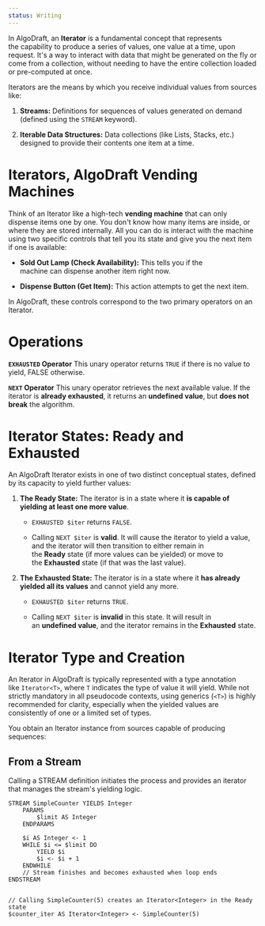```yaml
---
status: Writing
---
```

In AlgoDraft, an **Iterator** is a fundamental concept that represents the capability to produce a series of values, one value at a time, upon request. It's a way to interact with data that might be generated on the fly or come from a collection, without needing to have the entire collection loaded or pre-computed at once.

Iterators are the means by which you receive individual values from sources like:

1. **Streams:** Definitions for sequences of values generated on demand (defined using the `STREAM` keyword).
    
2. **Iterable Data Structures:** Data collections (like Lists, Stacks, etc.) designed to provide their contents one item at a time.

# Iterators, AlgoDraft Vending Machines

Think of an Iterator like a high-tech **vending machine** that can only dispense items one by one. You don't know how many items are inside, or where they are stored internally. All you can do is interact with the machine using two specific controls that tell you its state and give you the next item if one is available:

- **Sold Out Lamp (Check Availability):** This tells you if the machine can dispense another item right now.
    
- **Dispense Button (Get Item):** This action attempts to get the next item.

In AlgoDraft, these controls correspond to the two primary operators on an Iterator.

# Operations

**`EXHAUSTED` Operator**
This unary operator returns `TRUE` if there is no value to yield, FALSE otherwise.

**`NEXT` Operator**
This unary operator retrieves the next available value. If the iterator is **already exhausted**, it returns an **undefined value**, but **does not break** the algorithm.

# Iterator States: Ready and Exhausted

An AlgoDraft Iterator exists in one of two distinct conceptual states, defined by its capacity to yield further values:

1. **The Ready State:** The iterator is in a state where it **is capable of yielding at least one more value**.
	
    - `EXHAUSTED $iter` returns `FALSE`.
    
    - Calling `NEXT $iter` is **valid**. It will cause the iterator to yield a value, and the iterator will then transition to either remain in the **Ready** state (if more values can be yielded) or move to the **Exhausted** state (if that was the last value).

2. **The Exhausted State:** The iterator is in a state where it **has already yielded all its values** and cannot yield any more.
	 
    - `EXHAUSTED $iter` returns `TRUE`.
    
    - Calling `NEXT $iter` is **invalid** in this state. It will result in an **undefined value**, and the iterator remains in the **Exhausted** state.

# Iterator Type and Creation

An Iterator in AlgoDraft is typically represented with a type annotation like `Iterator<T>`, where `T` indicates the type of value it will yield. While not strictly mandatory in all pseudocode contexts, using generics (`<T>`) is highly recommended for clarity, especially when the yielded values are consistently of one or a limited set of types.

You obtain an Iterator instance from sources capable of producing sequences:

## From a Stream

Calling a STREAM definition initiates the process and provides an iterator that manages the stream's yielding logic.

```
STREAM SimpleCounter YIELDS Integer
    PARAMS
	    $limit AS Integer
    ENDPARAMS
    
    $i AS Integer <- 1
    WHILE $i <= $limit DO
        YIELD $i
        $i <- $i + 1
    ENDWHILE
    // Stream finishes and becomes exhausted when loop ends
ENDSTREAM


// Calling SimpleCounter(5) creates an Iterator<Integer> in the Ready state
$counter_iter AS Iterator<Integer> <- SimpleCounter(5)
```